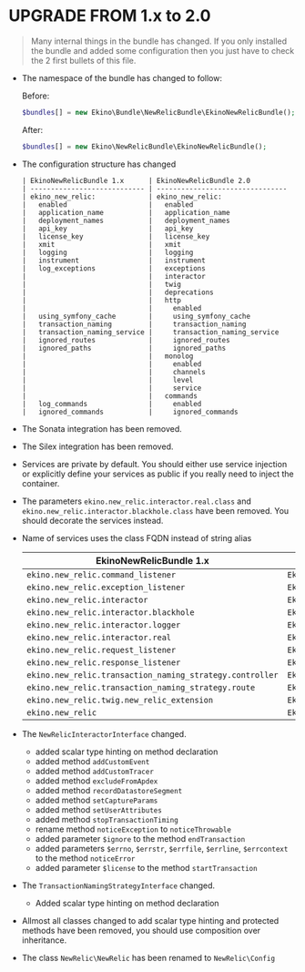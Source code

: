 UPGRADE FROM 1.x to 2.0
=======================

> Many internal things in the bundle has changed. If you only installed the
> bundle and added some configuration then you just have to check the 2 first
> bullets of this file.

 * The namespace of the bundle has changed to follow:

   Before:

   ```php
   $bundles[] = new Ekino\Bundle\NewRelicBundle\EkinoNewRelicBundle();
   ```

   After:

   ```php
   $bundles[] = new Ekino\NewRelicBundle\EkinoNewRelicBundle();
   ```

* The configuration structure has changed

  ```
  | EkinoNewRelicBundle 1.x      | EkinoNewRelicBundle 2.0
  | ---------------------------- | --------------------------------
  | ekino_new_relic:             | ekino_new_relic:
  |   enabled                    |   enabled
  |   application_name           |   application_name
  |   deployment_names           |   deployment_names
  |   api_key                    |   api_key
  |   license_key                |   license_key
  |   xmit                       |   xmit
  |   logging                    |   logging
  |   instrument                 |   instrument
  |   log_exceptions             |   exceptions
  |                              |   interactor
  |                              |   twig
  |                              |   deprecations
  |                              |   http
  |                              |     enabled
  |   using_symfony_cache        |     using_symfony_cache
  |   transaction_naming         |     transaction_naming
  |   transaction_naming_service |     transaction_naming_service
  |   ignored_routes             |     ignored_routes
  |   ignored_paths              |     ignored_paths
  |                              |   monolog
  |                              |     enabled
  |                              |     channels
  |                              |     level
  |                              |     service
  |                              |   commands
  |   log_commands               |     enabled
  |   ignored_commands           |     ignored_commands
  ```

* The Sonata integration has been removed.

* The Silex integration has been removed.

* Services are private by default. You should either use service injection
  or explicitly define your services as public if you really need to inject
  the container.

* The parameters `ekino.new_relic.interactor.real.class` and `ekino.new_relic.interactor.blackhole.class`
  have been removed. You should decorate the services instead.

* Name of services uses the class FQDN instead of string alias

  | EkinoNewRelicBundle 1.x                                  | EkinoNewRelicBundle 2.0
  | -------------------------------------------------------- | --------------------------------------------------------------------------
  | `ekino.new_relic.command_listener`                       | `Ekino\NewRelicBundle\Listener\CommandListener`
  | `ekino.new_relic.exception_listener`                     | `Ekino\NewRelicBundle\Listener\ExceptionListener`
  | `ekino.new_relic.interactor`                             | `Ekino\NewRelicBundle\NewRelic\NewRelicInteractorInterface`
  | `ekino.new_relic.interactor.blackhole`                   | `Ekino\NewRelicBundle\NewRelic\BlackholeInteractor`
  | `ekino.new_relic.interactor.logger`                      | `Ekino\NewRelicBundle\NewRelic\LoggingInteractorDecorator`
  | `ekino.new_relic.interactor.real`                        | `Ekino\NewRelicBundle\NewRelic\NewRelicInteractor`
  | `ekino.new_relic.request_listener`                       | `Ekino\NewRelicBundle\Listener\RequestListener`
  | `ekino.new_relic.response_listener`                      | `Ekino\NewRelicBundle\Listener\ResponseListener`
  | `ekino.new_relic.transaction_naming_strategy.controller` | `Ekino\NewRelicBundle\TransactionNamingStrategy\ControllerNamingStrategy`
  | `ekino.new_relic.transaction_naming_strategy.route`      | `Ekino\NewRelicBundle\TransactionNamingStrategy\RouteNamingStrategy`
  | `ekino.new_relic.twig.new_relic_extension`               | `Ekino\NewRelicBundle\Twig\NewRelicExtension`
  | `ekino.new_relic`                                        | `Ekino\NewRelicBundle\NewRelic\Config`


* The `NewRelicInteractorInterface` changed.

  * added scalar type hinting on method declaration
  * added method `addCustomEvent`
  * added method `addCustomTracer`
  * added method `excludeFromApdex`
  * added method `recordDatastoreSegment`
  * added method `setCaptureParams`
  * added method `setUserAttributes`
  * added method `stopTransactionTiming`
  * rename method `noticeException` to `noticeThrowable`
  * added parameter `$ignore` to the method `endTransaction`
  * added parameters `$errno`, `$errstr`, `$errfile`, `$errline`, `$errcontext` to the method `noticeError`
  * added parameter `$license` to the method `startTransaction`

* The `TransactionNamingStrategyInterface` changed.

  * Added scalar type hinting on method declaration

* Allmost all classes changed to add scalar type hinting and protected methods have been removed, you should use composition over inheritance.

* The class `NewRelic\NewRelic` has been renamed to `NewRelic\Config`
